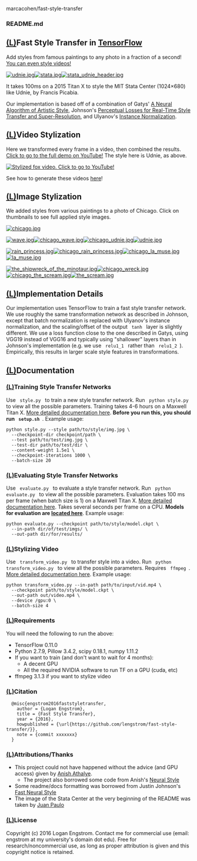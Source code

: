 marcacohen/fast-style-transfer

###    README.md

## [(L)](https://github.com/marcacohen/fast-style-transfer#fast-style-transfer-in-tensorflow)Fast Style Transfer in [TensorFlow](https://github.com/tensorflow/tensorflow)

Add styles from famous paintings to any photo in a fraction of a second! [You can even style videos!](https://github.com/marcacohen/fast-style-transfer#video-stylization)

[![udnie.jpg](../_resources/a35587cfdc24e867e3c1dd270d96ac17.jpg)](https://github.com/marcacohen/fast-style-transfer/blob/master/examples/style/udnie.jpg)[![stata.jpg](../_resources/81a86fa5e8adca9a8ad1f4d6d449f1d2.jpg)](https://github.com/marcacohen/fast-style-transfer/blob/master/examples/content/stata.jpg)[![stata_udnie_header.jpg](../_resources/02eaffbfa6f7691b59fd08bb526adcbc.jpg)](https://github.com/marcacohen/fast-style-transfer/blob/master/examples/results/stata_udnie.jpg)

It takes 100ms on a 2015 Titan X to style the MIT Stata Center (1024×680) like Udnie, by Francis Picabia.

Our implementation is based off of a combination of Gatys' [A Neural Algorithm of Artistic Style](https://arxiv.org/abs/1508.06576), Johnson's [Perceptual Losses for Real-Time Style Transfer and Super-Resolution](http://cs.stanford.edu/people/jcjohns/eccv16/), and Ulyanov's [Instance Normalization](https://arxiv.org/abs/1607.08022).

## [(L)](https://github.com/marcacohen/fast-style-transfer#video-stylization)Video Stylization

Here we transformed every frame in a video, then combined the results. [Click to go to the full demo on YouTube!](https://www.youtube.com/watch?v=xVJwwWQlQ1o) The style here is Udnie, as above.

 [![Stylized fox video. Click to go to YouTube!](../_resources/e8c4ebda76d7ca6b65646a97c206010b.gif)](https://www.youtube.com/watch?v=xVJwwWQlQ1o)

See how to generate these videos [here](https://github.com/marcacohen/fast-style-transfer#stylizing-video)!

## [(L)](https://github.com/marcacohen/fast-style-transfer#image-stylization)Image Stylization

We added styles from various paintings to a photo of Chicago. Click on thumbnails to see full applied style images.

[![chicago.jpg](../_resources/8262bbf4546363eee19ee4f9c5cbcf14.jpg)](https://github.com/marcacohen/fast-style-transfer/blob/master/examples/content/chicago.jpg)

[![wave.jpg](../_resources/b7b152b1829a4fd34aa9792c7e3df546.jpg)](https://github.com/marcacohen/fast-style-transfer/blob/master/examples/style/wave.jpg)[![chicago_wave.jpg](../_resources/5087e02751e9704dfb2b57b05ad4d5d0.jpg)](https://github.com/marcacohen/fast-style-transfer/blob/master/examples/results/chicago_wave.jpg)[![chicago_udnie.jpg](../_resources/1d13dfdc8ee3cf30dd3fa17ba595dc5b.jpg)](https://github.com/marcacohen/fast-style-transfer/blob/master/examples/results/chicago_udnie.jpg)[![udnie.jpg](../_resources/10ad589f0ca03c9533881b899250cbb6.jpg)](https://github.com/marcacohen/fast-style-transfer/blob/master/examples/style/udnie.jpg)

[![rain_princess.jpg](../_resources/45cd2811d1849bc2136853f4ead438a4.jpg)](https://github.com/marcacohen/fast-style-transfer/blob/master/examples/style/rain_princess.jpg)[![chicago_rain_princess.jpg](../_resources/28cec9d6d4f0f5fbdad93ff3f50b0f94.jpg)](https://github.com/marcacohen/fast-style-transfer/blob/master/examples/results/chicago_rain_princess.jpg)[![chicago_la_muse.jpg](../_resources/1bcf97b0b01e41d76ad9a36131fd1b57.jpg)](https://github.com/marcacohen/fast-style-transfer/blob/master/examples/results/chicago_la_muse.jpg)[![la_muse.jpg](../_resources/bd1aeb22c7a59c4ff414da3b7040618c.jpg)](https://github.com/marcacohen/fast-style-transfer/blob/master/examples/style/la_muse.jpg)

[![the_shipwreck_of_the_minotaur.jpg](../_resources/a7e20a601cddc7a78352c18a442398d9.jpg)](https://github.com/marcacohen/fast-style-transfer/blob/master/examples/style/the_shipwreck_of_the_minotaur.jpg)[![chicago_wreck.jpg](../_resources/87d0f81626654d2049ae96564489f92d.jpg)](https://github.com/marcacohen/fast-style-transfer/blob/master/examples/results/chicago_wreck.jpg)[![chicago_the_scream.jpg](../_resources/781c6b85fc9f14801a492c853bae60de.jpg)](https://github.com/marcacohen/fast-style-transfer/blob/master/examples/results/chicago_the_scream.jpg)[![the_scream.jpg](../_resources/fa8019c97baf12b5f53aaf667e97bb8c.jpg)](https://github.com/marcacohen/fast-style-transfer/blob/master/examples/style/the_scream.jpg)

## [(L)](https://github.com/marcacohen/fast-style-transfer#implementation-details)Implementation Details

Our implementation uses TensorFlow to train a fast style transfer network. We use roughly the same transformation network as described in Johnson, except that batch normalization is replaced with Ulyanov's instance normalization, and the scaling/offset of the output ` tanh ` layer is slightly different. We use a loss function close to the one described in Gatys, using VGG19 instead of VGG16 and typically using "shallower" layers than in Johnson's implementation (e.g. we use ` relu1_1 ` rather than ` relu1_2 `). Empirically, this results in larger scale style features in transformations.

## [(L)](https://github.com/marcacohen/fast-style-transfer#documentation)Documentation

### [(L)](https://github.com/marcacohen/fast-style-transfer#training-style-transfer-networks)Training Style Transfer Networks

Use ` style.py ` to train a new style transfer network. Run ` python style.py ` to view all the possible parameters. Training takes 4-6 hours on a Maxwell Titan X. [More detailed documentation here](https://github.com/marcacohen/fast-style-transfer/blob/master/docs.md#style). **Before you run this, you should run ` setup.sh `**. Example usage:

	python style.py --style path/to/style/img.jpg \
	  --checkpoint-dir checkpoint/path \
	  --test path/to/test/img.jpg \
	  --test-dir path/to/test/dir \
	  --content-weight 1.5e1 \
	  --checkpoint-iterations 1000 \
	  --batch-size 20

### [(L)](https://github.com/marcacohen/fast-style-transfer#evaluating-style-transfer-networks)Evaluating Style Transfer Networks

Use ` evaluate.py ` to evaluate a style transfer network. Run ` python evaluate.py ` to view all the possible parameters. Evaluation takes 100 ms per frame (when batch size is 1) on a Maxwell Titan X. [More detailed documentation here](https://github.com/marcacohen/fast-style-transfer/blob/master/docs.md#evaluate). Takes several seconds per frame on a CPU. **Models for evaluation are [located here](https://drive.google.com/drive/folders/0B9jhaT37ydSyRk9UX0wwX3BpMzQ?usp=sharing)**. Example usage:

	python evaluate.py --checkpoint path/to/style/model.ckpt \
	  --in-path dir/of/test/imgs/ \
	  --out-path dir/for/results/

### [(L)](https://github.com/marcacohen/fast-style-transfer#stylizing-video)Stylizing Video

Use ` transform_video.py ` to transfer style into a video. Run ` python transform_video.py ` to view all the possible parameters. Requires ` ffmpeg `. [More detailed documentation here](https://github.com/marcacohen/fast-style-transfer/blob/master/docs.md#video). Example usage:

	python transform_video.py --in-path path/to/input/vid.mp4 \
	  --checkpoint path/to/style/model.ckpt \
	  --out-path out/video.mp4 \
	  --device /gpu:0 \
	  --batch-size 4

### [(L)](https://github.com/marcacohen/fast-style-transfer#requirements)Requirements

You will need the following to run the above:

- TensorFlow 0.11.0
- Python 2.7.9, Pillow 3.4.2, scipy 0.18.1, numpy 1.11.2
- If you want to train (and don't want to wait for 4 months):
    - A decent GPU
    - All the required NVIDIA software to run TF on a GPU (cuda, etc)
- ffmpeg 3.1.3 if you want to stylize video

### [(L)](https://github.com/marcacohen/fast-style-transfer#citation)Citation

	  @misc{engstrom2016faststyletransfer,
	    author = {Logan Engstrom},
	    title = {Fast Style Transfer},
	    year = {2016},
	    howpublished = {\url{https://github.com/lengstrom/fast-style-transfer/}},
	    note = {commit xxxxxxx}
	  }

### [(L)](https://github.com/marcacohen/fast-style-transfer#attributionsthanks)Attributions/Thanks

- This project could not have happened without the advice (and GPU access) given by [Anish Athalye](http://www.anishathalye.com/).
    - The project also borrowed some code from Anish's [Neural Style](https://github.com/anishathalye/neural-style/)
- Some readme/docs formatting was borrowed from Justin Johnson's [Fast Neural Style](https://github.com/jcjohnson/fast-neural-style)
- The image of the Stata Center at the very beginning of the README was taken by [Juan Paulo](https://juanpaulo.me/)

### [(L)](https://github.com/marcacohen/fast-style-transfer#license)License

Copyright (c) 2016 Logan Engstrom. Contact me for commercial use (email: engstrom at my university's domain dot edu). Free for research/noncommercial use, as long as proper attribution is given and this copyright notice is retained.